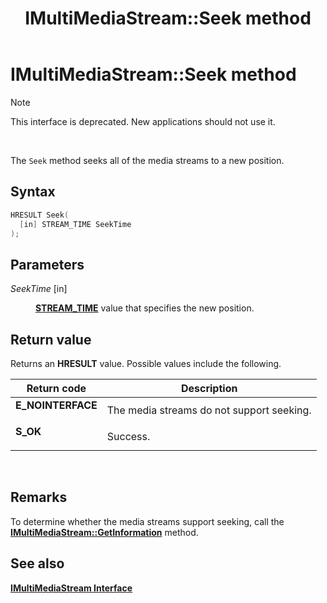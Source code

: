 ﻿---
Description: 'Note  This interface is deprecated. New applications should not use it. The Seek method seeks all of the media streams to a new position.'
ms.assetid: 'ac65613f-3fca-4043-83ad-740ebd7687a4'
title: 'IMultiMediaStream::Seek method'
---

# IMultiMediaStream::Seek method

> [!Note]  
> This interface is deprecated. New applications should not use it.

 

The `Seek` method seeks all of the media streams to a new position.

## Syntax


```C++
HRESULT Seek(
  [in] STREAM_TIME SeekTime
);
```



## Parameters

<dl> <dt>

*SeekTime* \[in\]
</dt> <dd>

[**STREAM\_TIME**](stream-time.md) value that specifies the new position.

</dd> </dl>

## Return value

Returns an **HRESULT** value. Possible values include the following.



| Return code                                                                                   | Description                                          |
|-----------------------------------------------------------------------------------------------|------------------------------------------------------|
| <dl> <dt>**E\_NOINTERFACE**</dt> </dl> | The media streams do not support seeking.<br/> |
| <dl> <dt>**S\_OK**</dt> </dl>          | Success.<br/>                                  |



 

## Remarks

To determine whether the media streams support seeking, call the [**IMultiMediaStream::GetInformation**](imultimediastream-getinformation.md) method.

## See also

<dl> <dt>

[**IMultiMediaStream Interface**](imultimediastream.md)
</dt> </dl>

 

 




